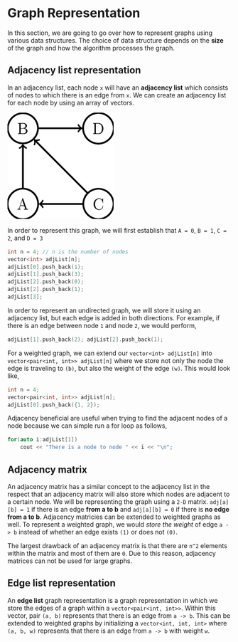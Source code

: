 # Graph Representation
In this section, we are going to go over how to represent graphs using various data structures. The choice of data structure depends on the **size** of the graph and how the algorithm processes the graph.

## Adjacency list representation
In an adjacency list, each node `x` will have an **adjacency list** which consists of nodes to which there is an edge from `x`. We can create an adjacency list for each node by using an array of vectors.

![Easy Graph](../images/easyGraph.png)

In order to represent this graph, we will first establish that `A = 0`, `B = 1`, `C = 2`, and `D = 3`

```cpp
int n = 4; // n is the number of nodes
vector<int> adjList[n];
adjList[0].push_back(1);
adjList[1].push_back(3);
adjList[2].push_back(0);
adjList[2].push_back(1);
adjList[3];
```

In order to represent an undirected graph, we will store it using an adjacency list, but each edge is added in both directions. For example, if there is an edge between node `1` and node `2`, we would perform, 
```cpp
adjList[1].push_back(2); adjList[2].push_back(1);
```

For a weighted graph, we can extend our `vector<int> adjList[n]` into `vector<pair<int, int>> adjList[n]` where we store not only the node the edge is traveling to `(b)`, but also the weight of the edge `(w)`. This would look like,
```cpp
int n = 4;
vector<pair<int, int>> adjList[n];
adjList[0].push_back({1, 2});
```

Adjacency beneficial are useful when trying to find the adjacent nodes of a node because we can simple run a for loop as follows,
```cpp
for(auto i:adjList[1])
    cout << "There is a node to node " << i << "\n";
```

## Adjacency matrix
An adjacency matrix has a similar concept to the adjacency list in the respect that an adjacency matrix will also store which nodes are adjacent to a certain node. We will be representing the graph using a `2-D` matrix. `adj[a][b] = 1` if there is an edge **from a to b** and `adj[a][b] = 0` if there is **no edge from a to b**. Adjacency matricies can be extended to weighted graphs as well. To represent a weighted graph, we would *store the weight* of edge `a -> b` instead of whether an edge exists `(1)` or does not `(0)`.

The largest drawback of an adjacency matrix is that there are `n^2` elements within the matrix and most of them are `0`. Due to this reason, adjacency matrices can not be used for large graphs.

## Edge list representation
An **edge list** graph representation is a graph representation in which we store the edges of a graph within a `vector<pair<int, int>>`. Within this vector, pair `(a, b)` represents that there is an edge from `a -> b`. This can be extended to weighted graphs by initializing a `vector<int, int, int>` where `(a, b, w)` represents that there is an edge from `a -> b` with weight `w`.